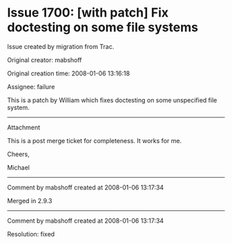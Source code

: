 # Issue 1700: [with patch] Fix doctesting on some file systems

Issue created by migration from Trac.

Original creator: mabshoff

Original creation time: 2008-01-06 13:16:18

Assignee: failure

This is a patch by William which fixes doctesting on some unspecified file system. 


---

Attachment

This is a post merge ticket for completeness. It works for me.

Cheers,

Michael


---

Comment by mabshoff created at 2008-01-06 13:17:34

Merged in 2.9.3


---

Comment by mabshoff created at 2008-01-06 13:17:34

Resolution: fixed
